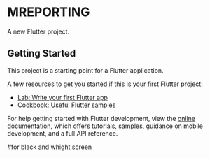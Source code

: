 # MREPORTING

A new Flutter project.

## Getting Started

This project is a starting point for a Flutter application.

A few resources to get you started if this is your first Flutter project:

- [Lab: Write your first Flutter app](https://docs.flutter.dev/get-started/codelab)
- [Cookbook: Useful Flutter samples](https://docs.flutter.dev/cookbook)

For help getting started with Flutter development, view the
[online documentation](https://docs.flutter.dev/), which offers tutorials,
samples, guidance on mobile development, and a full API reference.

#for black and whight screen
<!-- <application android:icon="@mipmap/ic_launcher" android:label="MyApp" android:allowBackup="false" android:fullBackupContent="false"> -->
<!-- android:allowBackup="false" 
android:fullBackupContent="false" -->